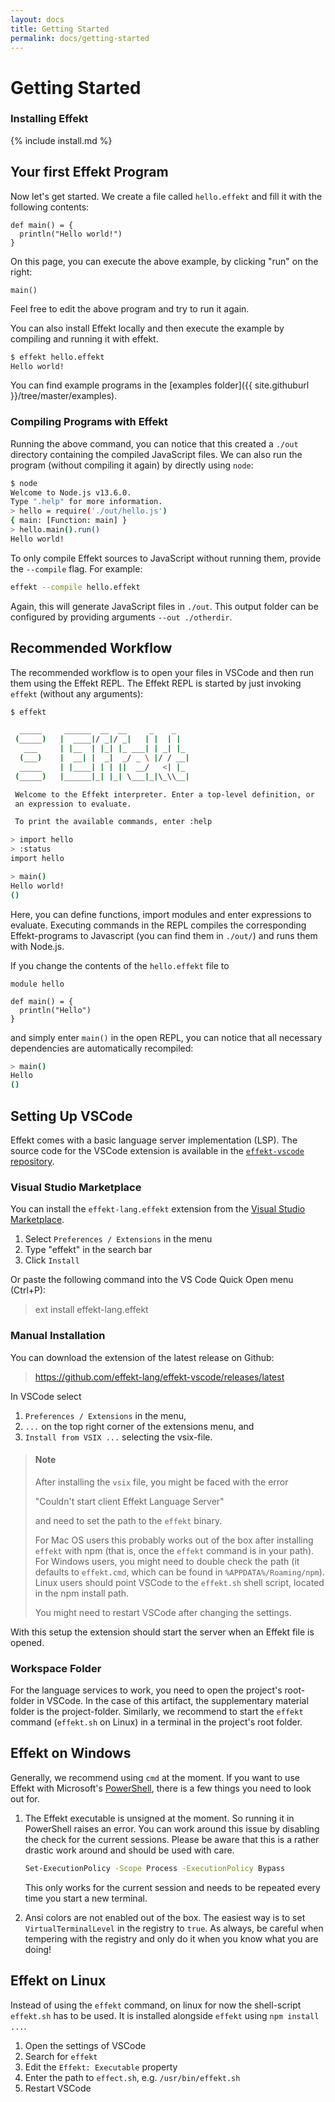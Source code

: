 ```yaml
---
layout: docs
title: Getting Started
permalink: docs/getting-started
---
```


# Getting Started

### Installing Effekt
{% include install.md %}

## Your first Effekt Program
Now let's get started. We create a file called `hello.effekt` and fill it
with the following contents:

```
def main() = {
  println("Hello world!")
}
```
On this page, you can execute the above example, by clicking "run" on the right:
```effekt:repl
main()
```
Feel free to edit the above program and try to run it again.

You can also install Effekt locally and then
execute the example by compiling and running it with effekt.

```bash
$ effekt hello.effekt
Hello world!
```

You can find example programs in the [examples folder]({{ site.githuburl }}/tree/master/examples).


### Compiling Programs with Effekt
Running the above command, you can
notice that this created a `./out` directory containing the compiled
JavaScript files. We can also run the program (without compiling it again)
by directly using `node`:
```bash
$ node
Welcome to Node.js v13.6.0.
Type ".help" for more information.
> hello = require('./out/hello.js')
{ main: [Function: main] }
> hello.main().run()
Hello world!
```

To only compile Effekt sources to JavaScript without running them,
 provide the `--compile` flag. For example:

```bash
effekt --compile hello.effekt
```
Again, this will generate JavaScript files in `./out`. This output folder can
be configured by providing arguments `--out ./otherdir`.



## Recommended Workflow
The recommended workflow is to open your files in VSCode and then
run them using the Effekt REPL.
The Effekt REPL is started by just invoking `effekt` (without any arguments):

```bash
$ effekt

  _____     ______  __  __     _    _
 (_____)   |  ____|/ _|/ _|   | |  | |
   ___     | |__  | |_| |_ ___| | _| |_
  (___)    |  __| |  _|  _/ _ \ |/ / __|
  _____    | |____| | | ||  __/   <| |_
 (_____)   |______|_| |_| \___|_|\_\\__|

 Welcome to the Effekt interpreter. Enter a top-level definition, or
 an expression to evaluate.

 To print the available commands, enter :help

> import hello
> :status
import hello

> main()
Hello world!
()
```
Here, you can define functions, import modules and enter expressions to evaluate.
Executing commands in the REPL compiles the corresponding Effekt-programs
to Javascript (you can find them in `./out/`) and runs them with Node.js.

If you change the contents of the `hello.effekt` file to
```effekt:sketch
module hello

def main() = {
  println("Hello")
}
```
and simply enter `main()` in the open REPL,
you can notice that all necessary dependencies are automatically
recompiled:
```bash
> main()
Hello
()
```

## Setting Up VSCode
Effekt comes with a basic language server implementation (LSP).
The source code for the VSCode extension is available in the [`effekt-vscode` repository](https://github.com/effekt-lang/effekt-vscode).

### Visual Studio Marketplace

You can install the `effekt-lang.effekt` extension from the [Visual Studio Marketplace](https://marketplace.visualstudio.com/items?itemName=effekt-lang.effekt).

1. Select `Preferences / Extensions` in the menu
2. Type "effekt" in the search bar
3. Click `Install`

Or paste the following command into the VS Code Quick Open menu (Ctrl+P):

> ext install effekt-lang.effekt

### Manual Installation

You can download the extension of the latest release on Github:

> <https://github.com/effekt-lang/effekt-vscode/releases/latest>

In VSCode select

1. `Preferences / Extensions` in the menu,
2. `...` on the top right corner of the extensions menu, and
3. `Install from VSIX ...` selecting the vsix-file.

> #### Note
> After installing the `vsix` file, you might be faced with the error
>
> "Couldn't start client Effekt Language Server"
>
> and need to set the path to the `effekt` binary.
>
> For Mac OS users this probably works out of the box after installing `effekt`
> with npm (that is, once the `effekt` command is in your path). For Windows users,
> you might need to double check the path (it defaults to `effekt.cmd`, which can
> be found in `%APPDATA%/Roaming/npm`). Linux users should point VSCode to the
> `effekt.sh` shell script, located in the npm install path.
>
> You might need to restart VSCode after changing the settings.

With this setup the extension should start the server when an Effekt file is opened.

### Workspace Folder
For the language services to work, you need to open the project's root-folder in VSCode.
In the case of this artifact, the supplementary material folder is the project-folder.
Similarly, we recommend to start the `effekt` command (`effekt.sh` on Linux) in a terminal
in the project's root folder.

## Effekt on Windows
Generally, we recommend using `cmd` at the moment.
If you want to use Effekt with Microsoft's [PowerShell](https://docs.microsoft.com/en-us/powershell/),
there is a few things you need to look out for.

1. The Effekt executable is unsigned at the moment. So running it in PowerShell
   raises an error. You can work around this issue by disabling the check for
   the current sessions. Please be aware that this is a rather drastic
   work around and should be used with care.
   ```bash
   Set-ExecutionPolicy -Scope Process -ExecutionPolicy Bypass
   ```
   This only works for the current session and needs to be repeated every
   time you start a new terminal.

2. Ansi colors are not enabled out of the box.
   The easiest way is to set `VirtualTerminalLevel` in the registry to `true`.
   As always, be careful when tempering with the registry and only do it
   when you know what you are doing!

## Effekt on Linux
Instead of using the `effekt` command, on linux for now the shell-script
`effekt.sh` has to be used. It is installed alongside `effekt` using
`npm install ...`.

1. Open the settings of VSCode
2. Search for `effekt`
3. Edit the `Effekt: Executable` property
4. Enter the path to `effect.sh`, e.g. `/usr/bin/effekt.sh`
5. Restart VSCode
